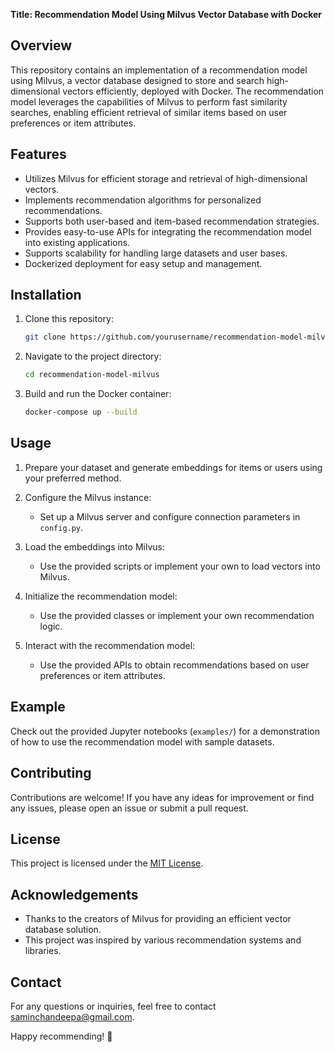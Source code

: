 **Title: Recommendation Model Using Milvus Vector Database with Docker**

## Overview

This repository contains an implementation of a recommendation model using Milvus, a vector database designed to store and search high-dimensional vectors efficiently, deployed with Docker. The recommendation model leverages the capabilities of Milvus to perform fast similarity searches, enabling efficient retrieval of similar items based on user preferences or item attributes.

## Features

- Utilizes Milvus for efficient storage and retrieval of high-dimensional vectors.
- Implements recommendation algorithms for personalized recommendations.
- Supports both user-based and item-based recommendation strategies.
- Provides easy-to-use APIs for integrating the recommendation model into existing applications.
- Supports scalability for handling large datasets and user bases.
- Dockerized deployment for easy setup and management.

## Installation

1. Clone this repository:

   ```bash
   git clone https://github.com/yourusername/recommendation-model-milvus.git
   ```

2. Navigate to the project directory:

   ```bash
   cd recommendation-model-milvus
   ```

3. Build and run the Docker container:

   ```bash
   docker-compose up --build
   ```

## Usage

1. Prepare your dataset and generate embeddings for items or users using your preferred method.

2. Configure the Milvus instance:

   - Set up a Milvus server and configure connection parameters in `config.py`.

3. Load the embeddings into Milvus:

   - Use the provided scripts or implement your own to load vectors into Milvus.

4. Initialize the recommendation model:

   - Use the provided classes or implement your own recommendation logic.

5. Interact with the recommendation model:

   - Use the provided APIs to obtain recommendations based on user preferences or item attributes.

## Example

Check out the provided Jupyter notebooks (`examples/`) for a demonstration of how to use the recommendation model with sample datasets.

## Contributing

Contributions are welcome! If you have any ideas for improvement or find any issues, please open an issue or submit a pull request.

## License

This project is licensed under the [MIT License](LICENSE).

## Acknowledgements

- Thanks to the creators of Milvus for providing an efficient vector database solution.
- This project was inspired by various recommendation systems and libraries.

## Contact

For any questions or inquiries, feel free to contact saminchandeepa@gmail.com.

Happy recommending! 🚀
